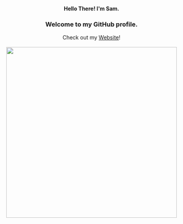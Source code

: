 <div align="center">
  <h4>Hello There! I'm Sam.</h4>
	<h3>Welcome to my GitHub profile.</h3>
  Check out my <a href="https://saml.is-a.dev/">Website</a>!
  <br>
  <br>
  <a href="https://github.com/SamDev-7/"><img  src="https://github-readme-stats.vercel.app/api?username=SamDev-7&count_private=true&show_icons=true&hide=prs,issues&line_height=32" width="450"></a>
</div>
